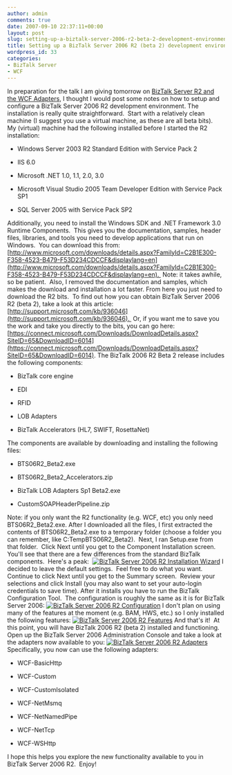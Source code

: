 ```yaml
---
author: admin
comments: true
date: 2007-09-10 22:37:11+00:00
layout: post
slug: setting-up-a-biztalk-server-2006-r2-beta-2-development-environment
title: Setting up a BizTalk Server 2006 R2 (beta 2) development environment
wordpress_id: 33
categories:
- BizTalk Server
- WCF
---
```


In preparation for the talk I am giving tomorrow on [BizTalk Server R2 and the WCF Adapters](http://www.wadewegner.com/2007/09/10/PresentingToTheDenverBizTalkUserGroup.aspx), I thought I would post some notes on how to setup and configure a BizTalk Server 2006 R2 development environment.
The installation is really quite straightforward.  Start with a relatively clean machine (I suggest you use a virtual machine, as these are all beta bits).  My (virtual) machine had the following installed before I started the R2 installation:



	
  * Windows Server 2003 R2 Standard Edition with Service Pack 2

	
  * IIS 6.0

	
  * Microsoft .NET 1.0, 1.1, 2.0, 3.0

	
  * Microsoft Visual Studio 2005 Team Developer Edition with Service Pack SP1

	
  * SQL Server 2005 with Service Pack SP2


Additionally, you need to install the Windows SDK and .NET Framework 3.0 Runtime Components.  This gives you the documentation, samples, header files, libraries, and tools you need to develop applications that run on Windows.  You can download this from: [http://www.microsoft.com/downloads/details.aspx?FamilyId=C2B1E300-F358-4523-B479-F53D234CDCCF&displaylang=en](http://www.microsoft.com/downloads/details.aspx?FamilyId=C2B1E300-F358-4523-B479-F53D234CDCCF&displaylang=en).  Note: it takes awhile, so be patient.  Also, I removed the documentation and samples, which makes the download and installation a lot faster.
From here you just need to download the R2 bits.  To find out how you can obtain BizTalk Server 2006 R2 (beta 2), take a look at this article: [http://support.microsoft.com/kb/936046](http://support.microsoft.com/kb/936046).  Or, if you want me to save you the work and take you directly to the bits, you can go here: [https://connect.microsoft.com/Downloads/DownloadDetails.aspx?SiteID=65&DownloadID=6014](https://connect.microsoft.com/Downloads/DownloadDetails.aspx?SiteID=65&DownloadID=6014).
The BizTalk 2006 R2 Beta 2 release includes the following components:



	
  * BizTalk core engine

	
  * EDI

	
  * RFID

	
  * LOB Adapters

	
  * BizTalk Accelerators (HL7, SWIFT, RosettaNet)


The components are available by downloading and installing the following files:

	
  * BTS06R2_Beta2.exe

	
  * BTS06R2_Beta2_Accelerators.zip

	
  * BizTalk LOB Adapters Sp1 Beta2.exe

	
  * CustomSOAPHeaderPipeline.zip


Note: if you only want the R2 functionality (e.g. WCF, etc) you only need BTS06R2_Beta2.exe.
After I downloaded all the files, I first extracted the contents of BTS06R2_Beta2.exe to a temporary folder (choose a folder you can remember, like C:TempBTS06R2_Beta2).  Next, I ran Setup.exe from that folder.  Click Next until you get to the Component Installation screen.  You'll see that there are a few differences from the standard BizTalk components.  Here's a peak:
 [![BizTalk Server 2006 R2 Installation Wizard](http://images.wadewegner.com/wordpress/content/binary/WindowsLiveWriter/SettingupaBizTalkServer2006R2development_CDB5/BizTalkR2InstallationWizard_thumb_1.gif)](http://images.wadewegner.com/wordpress/content/binary/WindowsLiveWriter/SettingupaBizTalkServer2006R2development_CDB5/BizTalkR2InstallationWizard_4.gif)
I decided to leave the default settings.  Feel free to do what you want.  Continue to click Next until you get to the Summary screen.  Review your selections and click Install (you may also want to set your auto-login credentials to save time).
After it installs you have to run the BizTalk Configuration Tool.  The configuration is roughly the same as it is for BizTalk Server 2006:
[![BizTalk Server 2006 R2 Configuration](http://images.wadewegner.com/wordpress/content/binary/WindowsLiveWriter/SettingupaBizTalkServer2006R2development_CDB5/BizTalkR2Configuration_thumb.gif)](http://images.wadewegner.com/wordpress/content/binary/WindowsLiveWriter/SettingupaBizTalkServer2006R2development_CDB5/BizTalkR2Configuration_2.gif)
I don't plan on using many of the features at the moment (e.g. BAM, HWS, etc.) so I only installed the following features:
[![BizTalk Server 2006 R2 Features](http://images.wadewegner.com/wordpress/content/binary/WindowsLiveWriter/SettingupaBizTalkServer2006R2development_CDB5/BizTalkR2Features_thumb.gif)](http://images.wadewegner.com/wordpress/content/binary/WindowsLiveWriter/SettingupaBizTalkServer2006R2development_CDB5/BizTalkR2Features_2.gif)
And that's it!  At this point, you will have BizTalk 2006 R2 (beta 2) installed and functioning.  Open up the BizTalk Server 2006 Administration Console and take a look at the adapters now available to you:
[![BizTalk Server 2006 R2 Adapters](http://images.wadewegner.com/wordpress/content/binary/WindowsLiveWriter/SettingupaBizTalkServer2006R2development_CDB5/BizTalkAdapters_thumb.gif)](http://images.wadewegner.com/wordpress/content/binary/WindowsLiveWriter/SettingupaBizTalkServer2006R2development_CDB5/BizTalkAdapters_2.gif)
Specifically, you now can use the following adapters:



	
  * WCF-BasicHttp

	
  * WCF-Custom

	
  * WCF-CustomIsolated

	
  * WCF-NetMsmq

	
  * WCF-NetNamedPipe

	
  * WCF-NetTcp

	
  * WCF-WSHttp


I hope this helps you explore the new functionality available to you in BizTalk Server 2006 R2.  Enjoy!
